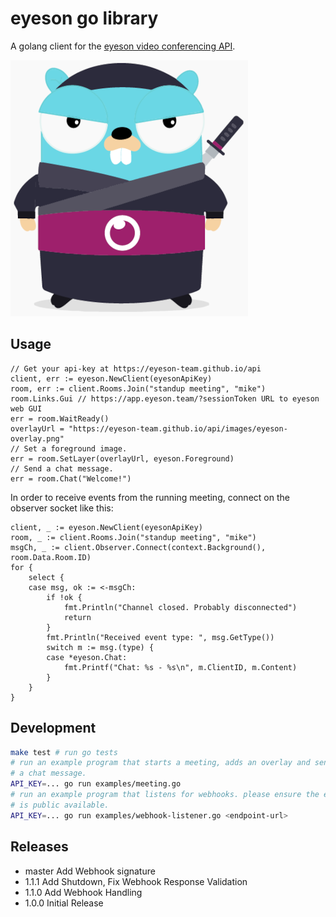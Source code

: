 
# eyeson go library

A golang client for the [eyeson video conferencing
API](https://eyeson-team.github.io/api/api-reference/).

![eyeson ninja gopher](eyeson_go_ninja.png)

## Usage

```golang
// Get your api-key at https://eyeson-team.github.io/api
client, err := eyeson.NewClient(eyesonApiKey)
room, err := client.Rooms.Join("standup meeting", "mike")
room.Links.Gui // https://app.eyeson.team/?sessionToken URL to eyeson web GUI
err = room.WaitReady()
overlayUrl = "https://eyeson-team.github.io/api/images/eyeson-overlay.png"
// Set a foreground image.
err = room.SetLayer(overlayUrl, eyeson.Foreground)
// Send a chat message.
err = room.Chat("Welcome!")
```

In order to receive events from the running meeting, connect
on the observer socket like this:

```golang
client, _ := eyeson.NewClient(eyesonApiKey)
room, _ := client.Rooms.Join("standup meeting", "mike")
msgCh, _ := client.Observer.Connect(context.Background(), room.Data.Room.ID)
for {
	select {
	case msg, ok := <-msgCh:
		if !ok {
			fmt.Println("Channel closed. Probably disconnected")
			return
		}
		fmt.Println("Received event type: ", msg.GetType())
		switch m := msg.(type) {
		case *eyeson.Chat:
			fmt.Printf("Chat: %s - %s\n", m.ClientID, m.Content)
		}
	}
}
```

## Development

```sh
make test # run go tests
# run an example program that starts a meeting, adds an overlay and sends
# a chat message.
API_KEY=... go run examples/meeting.go
# run an example program that listens for webhooks. please ensure the endpoint
# is public available.
API_KEY=... go run examples/webhook-listener.go <endpoint-url>
```

## Releases

- master Add Webhook signature
-  1.1.1 Add Shutdown, Fix Webhook Response Validation
-  1.1.0 Add Webhook Handling
-  1.0.0 Initial Release

